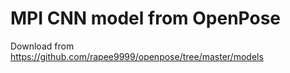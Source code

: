 # MPI CNN model from OpenPose

Download from
https://github.com/rapee9999/openpose/tree/master/models
